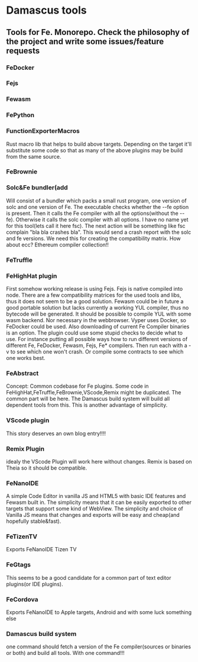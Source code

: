 # Damascus tools

## Tools for Fe. Monorepo. Check the philosophy of the project and write some issues/feature requests

### FeDocker

### Fejs

### Fewasm

### FePython

### FunctionExporterMacros

Rust macro lib that helps to build above targets.
Depending on the target it'll substitute some code
so that as many of the above plugins may be build from the same source.

### FeBrownie

### Solc\&Fe bundler(add

Will consist of a bundler which packs a small rust program,
one version of solc and one version of Fe.
The executable checks whether the --fe option is present.
Then it calls the Fe compiler with all the options(without the --fe).
Otherwise it calls the solc compiler with all options.
I have no name yet for this tool(lets call it here fsc).
The next action will be something like fsc complain "bla bla crashes bla".
This would send a crash report with the solc and fe versions.
We need this for creating the compatibility matrix.
How about ecc? Ethereum compiler collection!!

### FeTruffle

### FeHighHat plugin

First somehow working release is using Fejs. Fejs is native compiled into node.
There are a few compatibility matrices for the used tools and libs, thus it does not seem to be a good solution.
Fewasm could be in future a good portable solution but lacks currently a working YUL compiler, thus no bytecode will be generated.
It should be possible to compile YUL with some wasm backend. Nor necessary in the webbrowser.
Vyper uses Docker, so FeDocker could be used. Also downloading of current Fe Compiler binaries is an option.
The plugin could use some stupid checks to decide what to use.
For instance putting all possible ways how to run different versions of different Fe, FeDocker, Fewasm, Fejs, Fe\* compilers.
Then run each with a -v to see which one won't crash. Or compile some contracts to see which one works best.

### FeAbstract

Concept: Common codebase for Fe plugins. Some code in FeHighHat,FeTruffle,FeBrownie,VScode,Remix might be duplicated.
The common part will be here. The Damascus build system will build all dependent tools from this.
This is another advantage of simplicity.

### VScode plugin

This story deserves an own blog entry!!!!

### Remix Plugin

idealy the VScode Plugin will work here without changes. Remix is based on Theia so it should be compatible.

### FeNanoIDE

A simple Code Editor in vanilla JS and HTML5 with basic IDE features and Fewasm built in.
The simplicity means that it can be easily exported to other targets that support some kind of WebView.
The simplicity and choice of Vanilla JS means that changes and exports will be easy and cheap(and hopefully stable\&fast).

### FeTizenTV

Exports FeNanoIDE Tizen TV

### FeGtags

This seems to be a good candidate for a common part of text editor plugins(or IDE plugins).

### FeCordova

Exports FeNanoIDE to Apple targets, Android and with some luck something else

### Damascus build system

one command should fetch a version of the Fe compiler(sources or binaries or both) and build all tools.
With one command!!!
